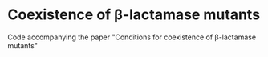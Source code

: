 # Coexistence of β-lactamase mutants

Code accompanying the paper "Conditions for coexistence of β-lactamase mutants"
